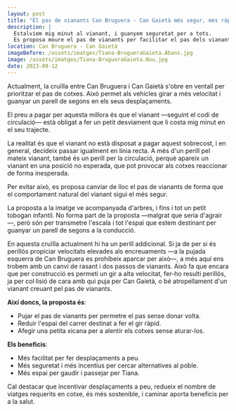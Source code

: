 ```yaml
---
layout: post
title: "El pas de vianants Can Bruguera - Can Gaietà més segur, més ràpid"
description: |
  Estalviem mig minut al vianant, i guanyem seguretat per a tots.
  Es proposa moure el pas de vianants per facilitar el pas dels vianants i augmentar la seguretat dels desplaçaments.
location: Can Bruguera - Can Gaietà
imageBefore: /assets/imatges/Tiana-BrugueraGaieta.Abans.jpg
image: /assets/imatges/Tiana-BrugueraGaieta.Nou.jpg
date: 2023-09-12
---
```


Actualment, la cruïlla entre Can Bruguera i Can Gaietà s'obre en ventall per prioritzar el pas de cotxes. Això permet als vehicles girar a més velocitat i guanyar un parell de segons en els seus desplaçaments.

El preu a pagar per aquesta millora és que el vianant —seguint el codi de circulació— està obligat a fer un petit desviament que li costa mig minut en el seu trajecte.

La realitat és que el vianant no està disposat a pagar aquest sobrecost, i en general, decideix passar igualment en línia recta. A més d'un perill pel mateix vianant, també és un perill per la circulació, perquè apareix un vianant en una posició no esperada, que pot provocar als cotxes reaccionar de forma inesperada.

Per evitar això, es proposa canviar de lloc el pas de vianants de forma que el comportament natural del vianant sigui el més segur.

La proposta a la imatge ve acompanyada d'arbres, i fins i tot un petit tobogan infantil. No forma part de la proposta —malgrat que seria d'agrair—, però són per transmetre l'escala i tot l'espai que estem destinant per guanyar un parell de segons a la conducció.

En aquesta cruïlla actualment hi ha un perill addicional. Si ja de per si és perillós propiciar velocitats elevades als encreuaments —a la pujada esquerra de Can Bruguera es prohibeix aparcar per això—, a més aquí ens trobem amb un canvi de rasant i dos passos de vianants. Això fa que encara que per construcció es permeti un gir a alta velocitat, fer-ho resulti perillós, ja per col·lisió de cara amb qui puja per Can Gaietà, o bé atropellament d'un vianant creuant pel pas de vianants.

**Així doncs, la proposta és**:

- Pujar el pas de vianants per permetre el pas sense donar volta.
- Reduir l'espai del carrer destinat a fer el gir ràpid.
- Afegir una petita xicana per a alentir els cotxes sense aturar-los.

**Els beneficis**:

- Més facilitat per fer desplaçaments a peu.
- Més seguretat i més incentius per cercar alternatives al poble.
- Més espai per gaudir i passejar per Tiana.

Cal destacar que incentivar desplaçaments a peu, redueix el nombre de viatges requerits en cotxe, és més sostenible, i caminar aporta beneficis per a la salut.
